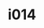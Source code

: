 ---
title: i014
text: Do you prefer
options:
  a: 
    text: Speculating about hypothetical outcomes 
    dimension: N
  b:
    text: Following familiar and routine processes
    dimension: S
---